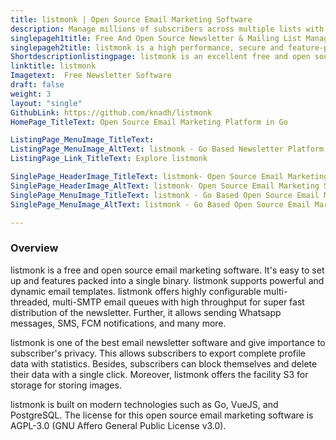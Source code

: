```yaml
---
title: listmonk | Open Source Email Marketing Software
description: Manage millions of subscribers across multiple lists with super fast bulk importer or JSON APIs. Use Go template language to create dynamic email templates.
singlepageh1title: Free And Open Source Newsletter & Mailing List Manager
singlepageh2title: listmonk is a high performance, secure and feature-packed newsletter software with a modern dashboard. Instantly send newsletter to millions of subscribers.
Shortdescriptionlistingpage: listmonk is an excellent free and open source newsletter and mailing list manager. Design and Send marketing emails to millions of subscribers.
linktitle: listmonk
Imagetext:  Free Newsletter Software 
draft: false
weight: 3
layout: "single"
GithubLink: https://github.com/knadh/listmonk
HomePage_TitleText: Open Source Email Marketing Platform in Go

ListingPage_MenuImage_TitleText: 
ListingPage_MenuImage_AltText: listmonk - Go Based Newsletter Platform
ListingPage_Link_TitleText: Explore listmonk

SinglePage_HeaderImage_TitleText: listmonk- Open Source Email Marketing Software
SinglePage_HeaderImage_AltText: listmonk- Open Source Email Marketing Software
SinglePage_MenuImage_TitleText: listmonk - Go Based Open Source Email Marketing Software
SinglePage_MenuImage_AltText: listmonk - Go Based Open Source Email Marketing Software

---
```


### **Overview** 
listmonk is a free and open source email marketing software. It's easy to set up and features packed into a single binary. listmonk supports powerful and dynamic email templates. listmonk offers highly configurable multi-threaded, multi-SMTP email queues with high throughput for super fast distribution of the newsletter. Further, it allows sending Whatsapp messages, SMS, FCM notifications, and many more.

listmonk is one of the best email newsletter software and give importance to subscriber's privacy. This allows subscribers to export complete profile data with statistics. Besides, subscribers can block themselves and delete their data with a single click. Moreover, listmonk offers the facility S3 for storage for storing images.

listmonk is built on modern technologies such as Go, VueJS, and PostgreSQL. The license for this open source email marketing software is AGPL-3.0 (GNU Affero General Public License v3.0).
